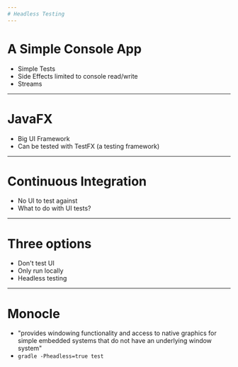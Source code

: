 ```yaml
---
# Headless Testing
---
```

# A Simple Console App
- Simple Tests
- Side Effects limited to console read/write
- Streams
---
# JavaFX
- Big UI Framework
- Can be tested with TestFX (a testing framework)
---
# Continuous Integration
- No UI to test against
- What to do with UI tests?
---
# Three options
- Don't test UI
- Only run locally
- Headless testing
---
# Monocle
- "provides windowing functionality and access to native graphics for simple embedded systems that do not have an underlying window system"
- `gradle -Pheadless=true test`
